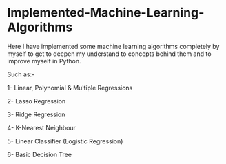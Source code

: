 # Implemented-Machine-Learning-Algorithms
Here I have implemented some machine learning algorithms completely by myself to get to deepen my understand to concepts behind them and to improve myself in Python.

Such as:-

1- Linear, Polynomial & Multiple Regressions

2- Lasso Regression

3- Ridge Regression

4- K-Nearest Neighbour

5- Linear Classifier (Logistic Regression)

6- Basic Decision Tree
